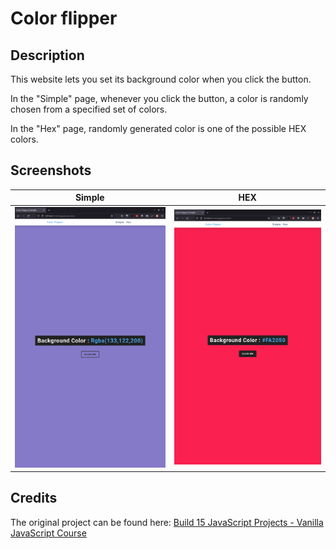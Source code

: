 # Color flipper

## Description

This website lets you set its background color when you click the button.

In the "Simple" page, whenever you click the button, a color is randomly chosen from a specified set of colors.

In the "Hex" page, randomly generated color is one of the possible HEX colors.

## Screenshots

| Simple                                                  | HEX                                                  |
| ------------------------------------------------------- | ---------------------------------------------------- |
| <img src="./screenshots/simple.png" alt="" width="320"> | <img src="./screenshots/hex.png" alt="" width="320"> |

## Credits

The original project can be found here: [Build 15 JavaScript Projects - Vanilla JavaScript Course](https://youtu.be/3PHXvlpOkf4?t=421)
